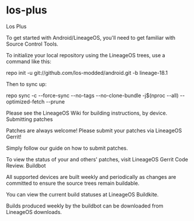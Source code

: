 # los-plus
Los Plus

To get started with Android/LineageOS, you'll need to get familiar with Source Control Tools.

To initialize your local repository using the LineageOS trees, use a command like this:

repo init -u git://github.com/los-modded/android.git -b lineage-18.1

Then to sync up:

repo sync -c --force-sync --no-tags --no-clone-bundle -j$(nproc --all) --optimized-fetch --prune

Please see the LineageOS Wiki for building instructions, by device.
Submitting patches

Patches are always welcome! Please submit your patches via LineageOS Gerrit!

Simply follow our guide on how to submit patches.

To view the status of your and others' patches, visit LineageOS Gerrit Code Review.
Buildbot

All supported devices are built weekly and periodically as changes are committed to ensure the source trees remain buildable.

You can view the current build statuses at LineageOS Buildkite.

Builds produced weekly by the buildbot can be downloaded from LineageOS downloads.

